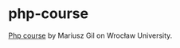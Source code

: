 # php-course

 [Php course](https://github.com/mariuszgil/designing-and-implementing-php-apps-course) by Mariusz Gil on Wrocław University.
